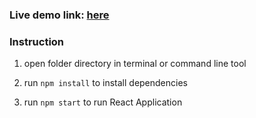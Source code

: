 ### Live demo link:  [here](https://doublefilter-api.herokuapp.com/)

### Instruction

1. open folder directory in terminal or command line tool

2. run `npm install` to install dependencies

3. run `npm start` to run React Application

